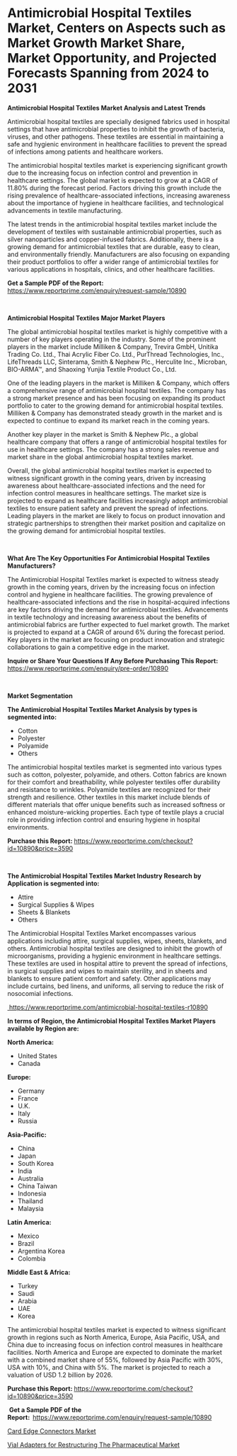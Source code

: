 <p><h1>Antimicrobial Hospital Textiles Market, Centers on Aspects such as Market Growth Market Share, Market Opportunity, and Projected Forecasts Spanning from 2024 to 2031</h1></p><p><strong>Antimicrobial Hospital Textiles Market Analysis and Latest Trends</strong></p>
<p><p>Antimicrobial hospital textiles are specially designed fabrics used in hospital settings that have antimicrobial properties to inhibit the growth of bacteria, viruses, and other pathogens. These textiles are essential in maintaining a safe and hygienic environment in healthcare facilities to prevent the spread of infections among patients and healthcare workers.</p><p>The antimicrobial hospital textiles market is experiencing significant growth due to the increasing focus on infection control and prevention in healthcare settings. The global market is expected to grow at a CAGR of 11.80% during the forecast period. Factors driving this growth include the rising prevalence of healthcare-associated infections, increasing awareness about the importance of hygiene in healthcare facilities, and technological advancements in textile manufacturing.</p><p>The latest trends in the antimicrobial hospital textiles market include the development of textiles with sustainable antimicrobial properties, such as silver nanoparticles and copper-infused fabrics. Additionally, there is a growing demand for antimicrobial textiles that are durable, easy to clean, and environmentally friendly. Manufacturers are also focusing on expanding their product portfolios to offer a wider range of antimicrobial textiles for various applications in hospitals, clinics, and other healthcare facilities.</p></p>
<p><strong>Get a Sample PDF of the Report:&nbsp;</strong> <a href="https://www.reportprime.com/enquiry/request-sample/10890">https://www.reportprime.com/enquiry/request-sample/10890</a></p>
<p>&nbsp;</p>
<p><strong>Antimicrobial Hospital Textiles Major Market Players</strong></p>
<p><p>The global antimicrobial hospital textiles market is highly competitive with a number of key players operating in the industry. Some of the prominent players in the market include Milliken & Company, Trevira GmbH, Unitika Trading Co. Ltd., Thai Acrylic Fiber Co. Ltd., PurThread Technologies, Inc., LifeThreads LLC, Sinterama, Smith & Nephew Plc., Herculite Inc., Microban, BIO-ARMA™, and Shaoxing Yunjia Textile Product Co., Ltd.</p><p>One of the leading players in the market is Milliken & Company, which offers a comprehensive range of antimicrobial hospital textiles. The company has a strong market presence and has been focusing on expanding its product portfolio to cater to the growing demand for antimicrobial hospital textiles. Milliken & Company has demonstrated steady growth in the market and is expected to continue to expand its market reach in the coming years.</p><p>Another key player in the market is Smith & Nephew Plc., a global healthcare company that offers a range of antimicrobial hospital textiles for use in healthcare settings. The company has a strong sales revenue and market share in the global antimicrobial hospital textiles market.</p><p>Overall, the global antimicrobial hospital textiles market is expected to witness significant growth in the coming years, driven by increasing awareness about healthcare-associated infections and the need for infection control measures in healthcare settings. The market size is projected to expand as healthcare facilities increasingly adopt antimicrobial textiles to ensure patient safety and prevent the spread of infections. Leading players in the market are likely to focus on product innovation and strategic partnerships to strengthen their market position and capitalize on the growing demand for antimicrobial hospital textiles.</p></p>
<p>&nbsp;</p>
<p><strong>What Are The Key Opportunities For Antimicrobial Hospital Textiles Manufacturers?</strong></p>
<p><p>The Antimicrobial Hospital Textiles market is expected to witness steady growth in the coming years, driven by the increasing focus on infection control and hygiene in healthcare facilities. The growing prevalence of healthcare-associated infections and the rise in hospital-acquired infections are key factors driving the demand for antimicrobial textiles. Advancements in textile technology and increasing awareness about the benefits of antimicrobial fabrics are further expected to fuel market growth. The market is projected to expand at a CAGR of around 6% during the forecast period. Key players in the market are focusing on product innovation and strategic collaborations to gain a competitive edge in the market.</p></p>
<p><strong>Inquire or Share Your Questions If Any Before Purchasing This Report:</strong> <a href="https://www.reportprime.com/enquiry/pre-order/10890">https://www.reportprime.com/enquiry/pre-order/10890</a></p>
<p>&nbsp;</p>
<p><strong>Market Segmentation</strong></p>
<p><strong>The Antimicrobial Hospital Textiles Market Analysis by types is segmented into:</strong></p>
<p><ul><li>Cotton</li><li>Polyester</li><li>Polyamide</li><li>Others</li></ul></p>
<p><p>The antimicrobial hospital textiles market is segmented into various types such as cotton, polyester, polyamide, and others. Cotton fabrics are known for their comfort and breathability, while polyester textiles offer durability and resistance to wrinkles. Polyamide textiles are recognized for their strength and resilience. Other textiles in this market include blends of different materials that offer unique benefits such as increased softness or enhanced moisture-wicking properties. Each type of textile plays a crucial role in providing infection control and ensuring hygiene in hospital environments.</p></p>
<p><strong>Purchase this Report:&nbsp;</strong><a href="https://www.reportprime.com/checkout?id=10890&price=3590">https://www.reportprime.com/checkout?id=10890&price=3590</a></p>
<p>&nbsp;</p>
<p><strong>The Antimicrobial Hospital Textiles Market Industry Research by Application is segmented into:</strong></p>
<p><ul><li>Attire</li><li>Surgical Supplies & Wipes</li><li>Sheets & Blankets</li><li>Others</li></ul></p>
<p><p>The Antimicrobial Hospital Textiles Market encompasses various applications including attire, surgical supplies, wipes, sheets, blankets, and others. Antimicrobial hospital textiles are designed to inhibit the growth of microorganisms, providing a hygienic environment in healthcare settings. These textiles are used in hospital attire to prevent the spread of infections, in surgical supplies and wipes to maintain sterility, and in sheets and blankets to ensure patient comfort and safety. Other applications may include curtains, bed linens, and uniforms, all serving to reduce the risk of nosocomial infections.</p></p>
<p><a href="https://www.reportprime.com/antimicrobial-hospital-textiles-r10890">&nbsp;https://www.reportprime.com/antimicrobial-hospital-textiles-r10890</a></p>
<p><strong>In terms of Region, the Antimicrobial Hospital Textiles Market Players available by Region are:</strong></p>
<p>
    <p> <strong> North America: </strong>
        <ul>
            <li>United States</li>
            <li>Canada</li>
        </ul>
        </p> 
    <p> <strong> Europe: </strong>
        <ul>
            <li>Germany</li>
            <li>France</li>
            <li>U.K.</li>
            <li>Italy</li>
            <li>Russia</li>
        </ul>
        </p> 
    <p> <strong> Asia-Pacific: </strong>
        <ul>
            <li>China</li>
            <li>Japan</li>
            <li>South Korea</li>
            <li>India</li>
            <li>Australia</li>
            <li>China Taiwan</li>
            <li>Indonesia</li>
            <li>Thailand</li>
            <li>Malaysia</li>
        </ul>
        </p> 
    <p> <strong> Latin America: </strong>
        <ul>
            <li>Mexico</li>
            <li>Brazil</li>
            <li>Argentina Korea</li>
            <li>Colombia</li>
        </ul>
        </p> 
    <p> <strong> Middle East & Africa: </strong>
        <ul>
            <li>Turkey</li>
            <li>Saudi</li>
            <li>Arabia</li>
            <li>UAE</li>
            <li>Korea</li>
        </ul>
    </p>
    </p>
<p><p>The antimicrobial hospital textiles market is expected to witness significant growth in regions such as North America, Europe, Asia Pacific, USA, and China due to increasing focus on infection control measures in healthcare facilities. North America and Europe are expected to dominate the market with a combined market share of 55%, followed by Asia Pacific with 30%, USA with 10%, and China with 5%. The market is projected to reach a valuation of USD 1.2 billion by 2026.</p></p>
<p><strong>Purchase this Report: </strong><a href="https://www.reportprime.com/checkout?id=10890&price=3590">https://www.reportprime.com/checkout?id=10890&price=3590</a></p>
<p>&nbsp;<strong>Get a Sample PDF of the Report:&nbsp;&nbsp;</strong><a href="https://www.reportprime.com/enquiry/request-sample/10890">https://www.reportprime.com/enquiry/request-sample/10890</a></p>
<p><strong></strong></p>
<p><p><a href="https://eight-handstand-8fb.notion.site/Card-Edge-Connectors-Market-Furnishes-Information-on-Market-Share-Market-Trends-and-Market-Growth-53763513b55d4a369893ea4818728b6f">Card Edge Connectors Market</a></p><p><a href="https://github.com/Sinjinluong3e0awx2m195k76/Market-Research-Report-List-2/blob/main/vial-adapters-for-restructuring-the-pharmaceutical-market.md">Vial Adapters for Restructuring The Pharmaceutical Market</a></p></p>